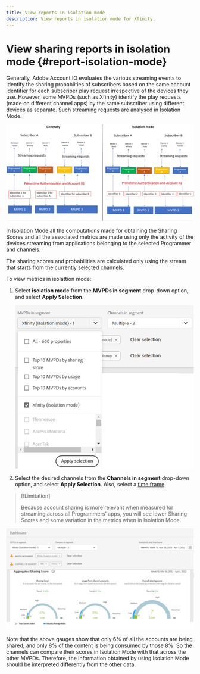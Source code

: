 ```yaml
---
title: View reports in isolation mode
description: View reports in isolation mode for Xfinity. 
---
```


# View sharing reports in isolation mode {#report-isolation-mode}

Generally, Adobe Account IQ evaluates the various streaming events to identify the sharing probablities of subscribers based on the same account identifier for each subscriber play request irrespective of the devices they use. However, some MVPDs (such as Xfinity) identify the play requests (made on different channel apps) by the same subscriber using different devices as separate. Such streaming requests are analysed in Isolation Mode.

![](assets/isolation-diff.png)

In Isolation Mode all the computations made for obtaining the Sharing Scores and all the associated metrics are made using only the activity of the devices streaming from applications belonging to the selected Programmer and channels.

The sharing scores and probabilities are calculated only using the stream that starts from the currently selected channels.

To view metrics in isolattion mode:

1. Select **isolation mode** from the **MVPDs in segment** drop-down option, and select **Apply Selection**.

   ![](assets/xfinity-in-segment.png)

2. Select the desired channels from the **Channels in segment** drop-down option, and select **Apply Selection**. Also, select a [time frame](/help/AccountIQ/product-concepts.md#granularity-def).

>[!Limitation]
>
>Because account sharing is more relevant when measured for streaming across all Programmers’ apps, you will see lower Sharing Scores and some variation in the metrics when in Isolation Mode.

![](assets/aggregate-sharing-isolation.png)

Note that the above gauges show that only 6% of all the accounts are being shared; and only 8% of the content is being consumed by those 8%. So the channels can compare their scores in Isolation Mode with that across the other MVPDs. Therefore, the information obtained by using Isolation Mode should be interpreted differently from the other data.
